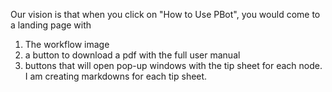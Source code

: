 Our vision is that when you click on "How to Use PBot", you would come to a landing page with
1. The workflow image
2. a button to download a pdf with the full user manual
3. buttons that will open pop-up windows with the tip sheet for each node. I am creating markdowns for each tip sheet.
